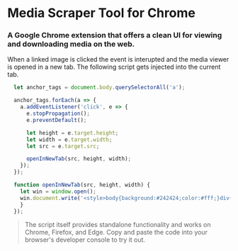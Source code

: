 # Media Scraper Tool for Chrome
### A Google Chrome extension that offers a clean UI for viewing and downloading media on the web.

When a linked image is clicked the event is interupted and the media viewer is opened in a new tab. The following script gets injected into the current tab.

```javascript
  let anchor_tags = document.body.querySelectorAll('a');

  anchor_tags.forEach(a => {
    a.addEventListener('click', e => {
      e.stopPropagation();
      e.preventDefault();

      let height = e.target.height;
      let width = e.target.width;
      let src = e.target.src;

      openInNewTab(src, height, width);
    });
  });

  function openInNewTab(src, height, width) {
    let win = window.open();
    win.document.write('<style>body{background:#242424;color:#fff;}div{margin:0 auto;width:'+width+';display:block;}</style><div><a href="'+src+'" download><img src='+src+'></a></a><p>'+width+'x' +height+ '</p></div>');
    }
  });
```

> The script itself provides standalone functionality and works on Chrome, Firefox, and Edge. Copy and paste the code into your browser's developer console to try it out.
